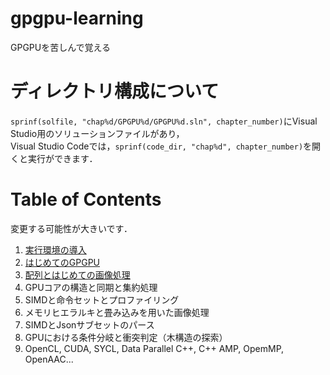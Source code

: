 # gpgpu-learning
GPGPUを苦しんで覚える

# ディレクトリ構成について
`sprinf(solfile, "chap%d/GPGPU%d/GPGPU%d.sln", chapter_number)`にVisual Studio用のソリューションファイルがあり，  
Visual Studio Codeでは，`sprinf(code_dir, "chap%d", chapter_number)`を開くと実行ができます．

# Table of Contents
変更する可能性が大きいです．
 1. [実行環境の導入](chap1/chapter1.md)
 2. [はじめてのGPGPU](chap2/chapter2.md)
 3. [配列とはじめての画像処理](chap3/chapter3.md)
 4. GPUコアの構造と同期と集約処理
 5. SIMDと命令セットとプロファイリング
 6. メモリヒエラルキと畳み込みを用いた画像処理
 7. SIMDとJsonサブセットのパース
 8. GPUにおける条件分岐と衝突判定（木構造の探索）
 9. OpenCL, CUDA, SYCL, Data Parallel C++, C++ AMP, OpemMP, OpenAAC...